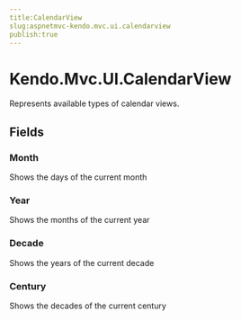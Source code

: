 ```yaml
---
title:CalendarView
slug:aspnetmvc-kendo.mvc.ui.calendarview
publish:true
---
```


# Kendo.Mvc.UI.CalendarView
Represents available types of calendar views.

## Fields
### Month
Shows the days of the current month
### Year
Shows the months of the current year
### Decade
Shows the years of the current decade
### Century
Shows the decades of the current century




 
